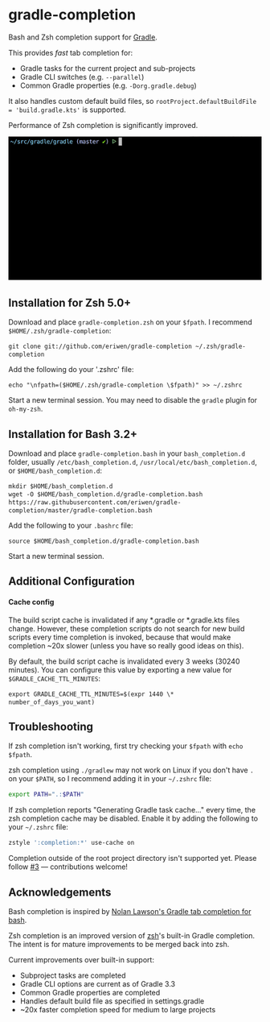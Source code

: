 # gradle-completion
Bash and Zsh completion support for [Gradle](https://gradle.org).

This provides _fast_ tab completion for:

 * Gradle tasks for the current project and sub-projects
 * Gradle CLI switches (e.g. `--parallel`)
 * Common Gradle properties (e.g. `-Dorg.gradle.debug`)

It also handles custom default build files, so `rootProject.defaultBuildFile = 'build.gradle.kts'` is supported.

Performance of Zsh completion is significantly improved.

![Completion demo](gradle-completion-short.gif)

## Installation for Zsh 5.0+

Download and place `gradle-completion.zsh` on your `$fpath`. I recommend `$HOME/.zsh/gradle-completion`:
```
git clone git://github.com/eriwen/gradle-completion ~/.zsh/gradle-completion
```

Add the following do your '.zshrc' file:
```
echo "\nfpath=($HOME/.zsh/gradle-completion \$fpath)" >> ~/.zshrc
```

Start a new terminal session. You may need to disable the `gradle` plugin for `oh-my-zsh`.

## Installation for Bash 3.2+

Download and place `gradle-completion.bash` in your `bash_completion.d` folder, usually `/etc/bash_completion.d`, `/usr/local/etc/bash_completion.d`, or `$HOME/bash_completion.d`:
```
mkdir $HOME/bash_completion.d
wget -O $HOME/bash_completion.d/gradle-completion.bash https://raw.githubusercontent.com/eriwen/gradle-completion/master/gradle-completion.bash
```

Add the following to your `.bashrc` file:
```
source $HOME/bash_completion.d/gradle-completion.bash
```

Start a new terminal session.

## Additional Configuration

#### Cache config
The build script cache is invalidated if any *.gradle or *.gradle.kts files change. 
However, these completion scripts do not search for new build scripts every time completion is invoked, because
that would make completion ~20x slower (unless you have so really good ideas on this).

By default, the build script cache is invalidated every 3 weeks (30240 minutes). 
You can configure this value by exporting a new value for `$GRADLE_CACHE_TTL_MINUTES`:
```
export GRADLE_CACHE_TTL_MINUTES=$(expr 1440 \* number_of_days_you_want)
```

## Troubleshooting
If zsh completion isn't working, first try checking your `$fpath` with `echo $fpath`. 

zsh completion using `./gradlew` may not work on Linux if you don't have `.` on your `$PATH`,
so I recommend adding it in your `~/.zshrc` file:
```bash
export PATH=".:$PATH"
```

If zsh completion reports "Generating Gradle task cache..." every time, the zsh completion cache
may be disabled. Enable it by adding the following to your `~/.zshrc` file:
```bash
zstyle ':completion:*' use-cache on
```

Completion outside of the root project directory isn't supported yet. 
Please follow [#3](https://github.com/eriwen/gradle-completion/issues/3) — contributions welcome!

## Acknowledgements
Bash completion is inspired by [Nolan Lawson's Gradle tab completion for bash](https://gist.github.com/nolanlawson/8694399).

Zsh completion is an improved version of [zsh](https://github.com/zsh-users/zsh)'s built-in Gradle completion. The intent is for mature improvements to be merged back into zsh.

Current improvements over built-in support:
 - Subproject tasks are completed
 - Gradle CLI options are current as of Gradle 3.3
 - Common Gradle properties are completed
 - Handles default build file as specified in settings.gradle
 - ~20x faster completion speed for medium to large projects
